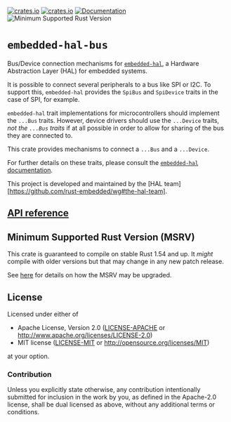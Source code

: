 [![crates.io](https://img.shields.io/crates/d/embedded-hal-bus.svg)](https://crates.io/crates/embedded-hal-bus)
[![crates.io](https://img.shields.io/crates/v/embedded-hal-bus.svg)](https://crates.io/crates/embedded-hal-bus)
[![Documentation](https://docs.rs/embedded-hal-bus/badge.svg)](https://docs.rs/embedded-hal-bus)
![Minimum Supported Rust Version](https://img.shields.io/badge/rustc-1.54+-blue.svg)

# `embedded-hal-bus`

Bus/Device connection mechanisms for [`embedded-hal`](https://crates.io/crates/embedded-hal), a Hardware Abstraction Layer (HAL) for embedded systems.

It is possible to connect several peripherals to a bus like SPI or I2C.
To support this, `embedded-hal` provides the `SpiBus` and `SpiDevice` traits in the case of SPI, for example.

`embedded-hal` trait implementations for microcontrollers should implement the `...Bus` traits.
However, device drivers should use the `...Device` traits, _not the `...Bus` traits_ if at all possible
in order to allow for sharing of the bus they are connected to.

This crate provides mechanisms to connect a `...Bus` and a `...Device`.

For further details on these traits, please consult the [`embedded-hal` documentation](https://docs.rs/embedded-hal).

This project is developed and maintained by the [HAL team][https://github.com/rust-embedded/wg#the-hal-team].

## [API reference]

[API reference]: https://docs.rs/embedded-hal-bus

## Minimum Supported Rust Version (MSRV)


This crate is guaranteed to compile on stable Rust 1.54 and up. It *might*
compile with older versions but that may change in any new patch release.

See [here](../docs/msrv.md) for details on how the MSRV may be upgraded.


## License

Licensed under either of

- Apache License, Version 2.0 ([LICENSE-APACHE](LICENSE-APACHE) or
  http://www.apache.org/licenses/LICENSE-2.0)
- MIT license ([LICENSE-MIT](LICENSE-MIT) or http://opensource.org/licenses/MIT)

at your option.

### Contribution

Unless you explicitly state otherwise, any contribution intentionally submitted
for inclusion in the work by you, as defined in the Apache-2.0 license, shall be
dual licensed as above, without any additional terms or conditions.
